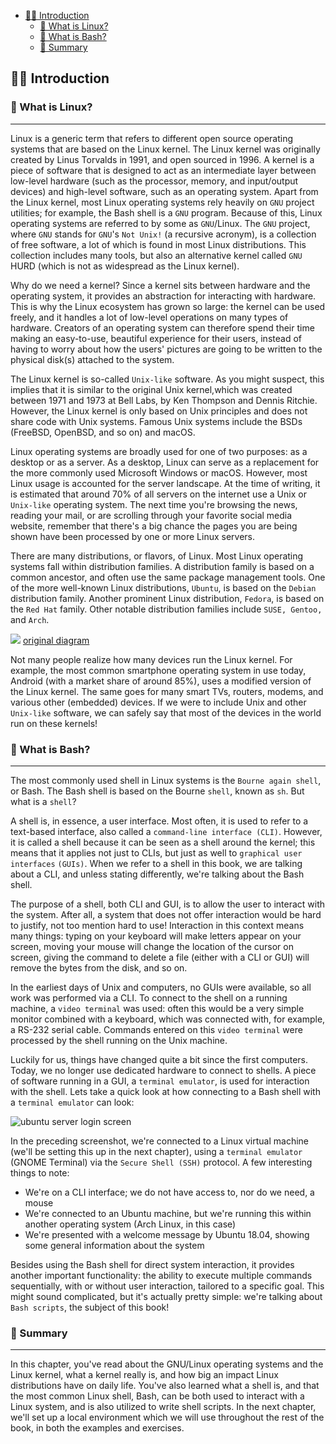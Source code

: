 - [🐻‍❄️ Introduction](#️-introduction)
  - [🐼 What is Linux?](#-what-is-linux)
  - [🐨 What is Bash?](#-what-is-bash)
  - [🐻 Summary](#-summary)

## 🐻‍❄️ Introduction
### 🐼 What is Linux?
****
Linux is a generic term that refers to different open source
operating systems that are based on the Linux kernel. The Linux
kernel was originally created by Linus Torvalds in 1991, and
open sourced in 1996. A kernel is a piece of software that is
designed to act as an intermediate layer between low-level
hardware (such as the processor, memory, and input/output
devices) and high-level software, such as an operating system.
Apart from the Linux kernel, most Linux operating systems rely
heavily on ```GNU``` project utilities; for example, the Bash shell is a
```GNU``` program. Because of this, Linux operating systems are
referred to by some as ```GNU```/Linux. The ```GNU``` project, where
```GNU``` stands for ```GNU```'s `Not Unix!` (a recursive acronym), is a
collection of free software, a lot of which is found in most Linux
distributions. This collection includes many tools, but also an
alternative kernel called ```GNU``` HURD (which is not as
widespread as the Linux kernel).

Why do we need a kernel? Since a kernel sits between hardware
and the operating system, it provides an abstraction for
interacting with hardware. This is why the Linux ecosystem has
grown so large: the kernel can be used freely, and it handles a lot
of low-level operations on many types of hardware. Creators of
an operating system can therefore spend their time making an
easy-to-use, beautiful experience for their users, instead of
having to worry about how the users' pictures are going to be
written to the physical disk(s) attached to the system.

The Linux kernel is so-called `Unix-like` software. As you might
suspect, this implies that it is similar to the original Unix kernel,which was created between 1971 and 1973 at Bell Labs, by Ken
Thompson and Dennis Ritchie. However, the Linux kernel is
only based on Unix principles and does not share code with Unix
systems. Famous Unix systems include the BSDs (FreeBSD,
OpenBSD, and so on) and macOS.

Linux operating systems are broadly used for one of two
purposes: as a desktop or as a server. As a desktop, Linux can
serve as a replacement for the more commonly used Microsoft
Windows or macOS. However, most Linux usage is accounted for
the server landscape. At the time of writing, it is estimated that
around 70% of all servers on the internet use a Unix or `Unix-like`
operating system. The next time you're browsing the news,
reading your mail, or are scrolling through your favorite social
media website, remember that there's a big chance the pages you
are being shown have been processed by one or more Linux
servers.

There are many distributions, or flavors, of Linux. Most Linux
operating systems fall within distribution families. A distribution
family is based on a common ancestor, and often use the same
package management tools. One of the more well-known Linux
distributions, `Ubuntu`, is based on the `Debian` distribution
family. Another prominent Linux distribution, `Fedora`, is based
on the `Red Hat` family. Other notable distribution families
include `SUSE, Gentoo,` and `Arch`.

![](./img/2.png)
[original diagram](https://whimsical.com/linux-9F2aeMv7fBPsQnsR5WoBrg@LUSUr8hW4UQFJJAr6P)

Not many people realize how many devices run the Linux kernel.
For example, the most common smartphone operating system in
use today, Android (with a market share of around 85%), uses a
modified version of the Linux kernel. The same goes for many
smart TVs, routers, modems, and various other (embedded)
devices. If we were to include Unix and other `Unix-like` software,
we can safely say that most of the devices in the world run on
these kernels!

### 🐨 What is Bash?
****
The most commonly used shell in Linux systems is the `Bourne again shell`, or Bash. The Bash shell is based on the Bourne
`shell`, known as `sh`. But what is a `shell`?

A shell is, in essence, a user interface. Most often, it is used to
refer to a text-based interface, also called a `command-line
interface (CLI)`. However, it is called a shell because it can be
seen as a shell around the kernel; this means that it applies not
just to CLIs, but just as well to `graphical user interfaces`
`(GUIs)`. When we refer to a shell in this book, we are talking
about a CLI, and unless stating differently, we're talking about
the Bash shell.

The purpose of a shell, both CLI and GUI, is to allow the user to
interact with the system. After all, a system that does not offer
interaction would be hard to justify, not too mention hard to use!
Interaction in this context means many things: typing on your
keyboard will make letters appear on your screen, moving your
mouse will change the location of the cursor on screen, giving the
command to delete a file (either with a CLI or GUI) will remove
the bytes from the disk, and so on.

In the earliest days of Unix and computers, no GUIs were
available, so all work was performed via a CLI. To connect to the
shell on a running machine, a `video terminal` was used: often
this would be a very simple monitor combined with a keyboard,
which was connected with, for example, a RS-232 serial cable.
Commands entered on this `video terminal` were processed by the
shell running on the Unix machine.

Luckily for us, things have changed quite a bit since the first
computers. Today, we no longer use dedicated hardware to
connect to shells. A piece of software running in a GUI, a
`terminal emulator`, is used for interaction with the shell. Lets
take a quick look at how connecting to a Bash shell with a
`terminal emulator` can look:

![ubuntu server login screen](./img/1.png)

In the preceding screenshot, we're connected to a Linux virtual
machine (we'll be setting this up in the next chapter), using a
`terminal emulator` (GNOME Terminal) via the `Secure Shell
(SSH)` protocol. A few interesting things to note:

- We're on a CLI interface; we do not have access to, nor do
we need, a mouse
- We're connected to an Ubuntu machine, but we're
running this within another operating system (Arch
Linux, in this case)
- We're presented with a welcome message by Ubuntu
18.04, showing some general information about the
system

Besides using the Bash shell for direct system interaction, it
provides another important functionality: the ability to execute
multiple commands sequentially, with or without user
interaction, tailored to a specific goal. This might sound
complicated, but it's actually pretty simple: we're talking about
`Bash scripts`, the subject of this book!

### 🐻 Summary
****
In this chapter, you've read about the GNU/Linux operating
systems and the Linux kernel, what a kernel really is, and how
big an impact Linux distributions have on daily life. You've also
learned what a shell is, and that the most common Linux shell,
Bash, can be both used to interact with a Linux system, and is
also utilized to write shell scripts.
In the next chapter, we'll set up a local environment which we
will use throughout the rest of the book, in both the examples
and exercises.
